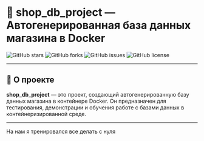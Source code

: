 # 🛒 shop_db_project — Автогенерированная база данных магазина в Docker

![GitHub stars](https://img.shields.io/github/stars/Lorgar40k/shop_db_project?style=social)
![GitHub forks](https://img.shields.io/github/forks/Lorgar40k/shop_db_project?style=social)
![GitHub issues](https://img.shields.io/github/issues/Lorgar40k/shop_db_project)
![GitHub license](https://img.shields.io/github/license/Lorgar40k/shop_db_project)

---

## 🧩 О проекте

**shop_db_project** — это проект, создающий автогенерированную базу данных магазина в контейнере Docker. Он предназначен для тестирования, демонстрации и обучения работе с базами данных в контейнеризированной среде.

---
На нам я тренировался все делать с нуля 

